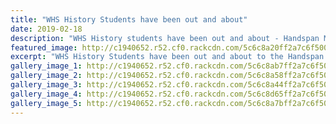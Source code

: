 ```yaml
---
title: "WHS History Students have been out and about"
date: 2019-02-18
description: "WHS History students have been out and about - Handspan Monument, Boer War Memorial, Paikatore and Waiouru War..."
featured_image: http://c1940652.r52.cf0.rackcdn.com/5c6c8a20ff2a7c6f50000388/handspan--war-museum.jpg
excerpt: "WHS History Students have been out and about to the Handspan Monument, Boer War Memorial, Paikatore & Waiouru War Museum."
gallery_image_1: http://c1940652.r52.cf0.rackcdn.com/5c6c8ab7ff2a7c6f50000394/y11-in-Paikatore.jpg
gallery_image_2: http://c1940652.r52.cf0.rackcdn.com/5c6c8a58ff2a7c6f5000038c/handspan-monument.jpg
gallery_image_3: http://c1940652.r52.cf0.rackcdn.com/5c6c8a44ff2a7c6f5000038a/handspan-monument-wu.jpg
gallery_image_4: http://c1940652.r52.cf0.rackcdn.com/5c6c8d65ff2a7c6f50000396/y11-at-the-Boer-War-Memorial.jpg
gallery_image_5: http://c1940652.r52.cf0.rackcdn.com/5c6c8a7bff2a7c6f5000038e/Waiouru-War-Museum.jpg
---
```

